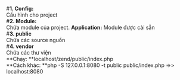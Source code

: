 #**1. Config:**
<br>
Cấu hình cho project
<br>
#**2. Module:**
<br>
Chứa module của project. **Application:** Module được cài sẵn
<br>
#**3. public**
<br>
Chứa các source nguồn
<br>
#**4. vendor**
<br>
Chứa các thư viện
<br>
**Chạy: **localhost/zend/public/index.php
<br>
**Cách khác: **php -S 127.0.0.1:8080 -t public public/index.php  =>> localhost:8080